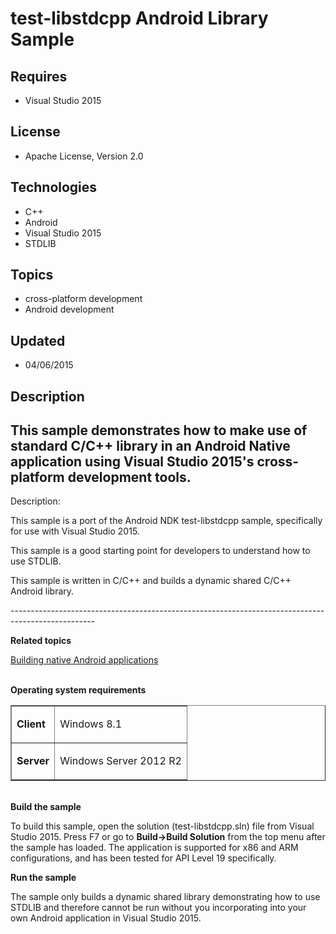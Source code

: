 # test-libstdcpp Android Library Sample
## Requires
- Visual Studio 2015
## License
- Apache License, Version 2.0
## Technologies
- C++
- Android
- Visual Studio 2015
- STDLIB
## Topics
- cross-platform development
- Android development
## Updated
- 04/06/2015
## Description

<h2>This sample demonstrates how to make use of standard C/C&#43;&#43; library in an Android Native application using Visual Studio 2015's cross-platform development tools.</h2>
<p>Description:</p>
<p>This sample is a port of the Android NDK test-libstdcpp sample, specifically for use with Visual Studio 2015.</p>
<p>This sample is a good starting point for developers to understand how to use STDLIB.</p>
<p>This sample is written in C/C&#43;&#43; and builds a dynamic shared C/C&#43;&#43; Android library.</p>
<p>---------------------------------------------------------------------------------------------------</p>
<p><strong>Related topics</strong></p>
<p><a href="https://msdn.microsoft.com/en-us/library/dn872463%28v=vs.140%29.aspx">Building native Android applications</a></p>
<p><strong><br>
Operating system requirements</strong></p>
<table border="1" cellspacing="0" cellpadding="0">
<tbody>
<tr>
<td>
<p><strong>Client</strong></p>
</td>
<td>
<p>Windows&nbsp;8.1</p>
</td>
</tr>
<tr>
<td>
<p><strong>Server</strong></p>
</td>
<td>
<p>Windows Server&nbsp;2012&nbsp;R2</p>
</td>
</tr>
</tbody>
</table>
<p><strong><br>
Build the sample</strong></p>
<p>To build this sample, open the solution (test-libstdcpp.sln) file from Visual Studio 2015. Press F7 or go to
<strong>Build-&gt;Build Solution</strong> from the top menu after the sample has loaded. The application is supported for x86 and ARM configurations, and has been tested for API Level 19 specifically.</p>
<p><strong>Run the sample</strong></p>
<p>The sample only builds a dynamic shared library demonstrating how to use STDLIB and therefore cannot be run without you incorporating into your own Android application in Visual Studio 2015.</p>
